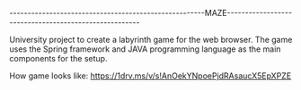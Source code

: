 ------------------------------------------------------MAZE------------------------------------------------------

University project to create a labyrinth game for the web browser.
The game uses the Spring framework and JAVA programming language as the main components for the setup.

How game looks like:
https://1drv.ms/v/s!AnOekYNpoePjdRAsaucX5EpXPZE
